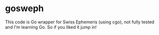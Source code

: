 # gosweph
This code is Go wrapper for Swiss Ephemeris (using cgo), not fully tested and I'm learning Go. So if you liked it jump in!

